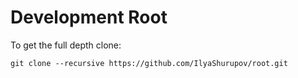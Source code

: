 # Development Root

To get the full depth clone:
```
git clone --recursive https://github.com/IlyaShurupov/root.git
```
